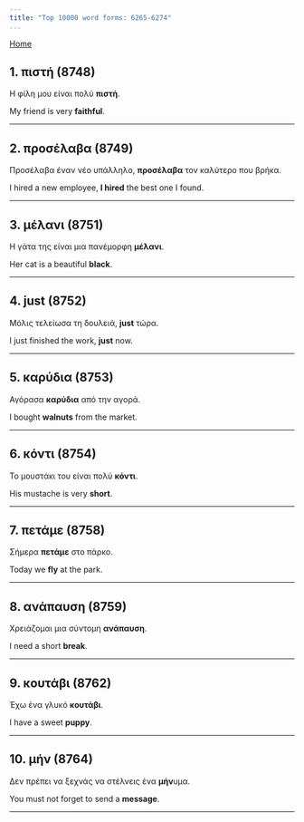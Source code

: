 ```yaml
---
title: "Top 10000 word forms: 6265-6274"
...
```


[Home](./) 

## 1. πιστή (8748)

Η φίλη μου είναι πολύ **πιστή**.

My friend is very **faithful**.

---

## 2. προσέλαβα (8749)

Προσέλαβα έναν νέο υπάλληλο, **προσέλαβα** τον καλύτερο που βρήκα.  

I hired a new employee, **I hired** the best one I found.

---

## 3. μέλανι (8751)

Η γάτα της είναι μια πανέμορφη **μέλανι**.  

Her cat is a beautiful **black**.

---

## 4. just (8752)

Μόλις τελείωσα τη δουλειά, **just** τώρα.  

I just finished the work, **just** now.

---

## 5. καρύδια (8753)

Αγόρασα **καρύδια** από την αγορά.

I bought **walnuts** from the market.

---

## 6. κόντι (8754)

Το μουστάκι του είναι πολύ **κόντι**.  

His mustache is very **short**.

---

## 7. πετάμε (8758)

Σήμερα **πετάμε** στο πάρκο.  

Today we **fly** at the park.

---

## 8. ανάπαυση (8759)

Χρειάζομαι μια σύντομη **ανάπαυση**.  

I need a short **break**.

---

## 9. κουτάβι (8762)

Έχω ένα γλυκό **κουτάβι**.

I have a sweet **puppy**.

---

## 10. μήν (8764)

Δεν πρέπει να ξεχνάς να στέλνεις ένα **μήν**υμα.  

You must not forget to send a **message**.

---

